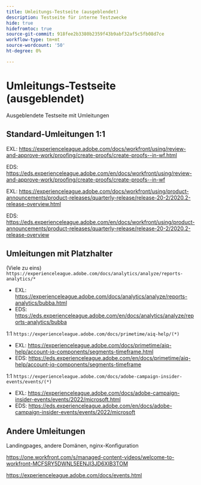 ```yaml
---
title: Umleitungs-Testseite (ausgeblendet)
description: Testseite für interne Testzwecke
hide: true
hidefromtoc: true
source-git-commit: 918fee2b3380b2359f43b9abf32af5c5fb08d7ce
workflow-type: tm+mt
source-wordcount: '50'
ht-degree: 0%

---
```


# Umleitungs-Testseite (ausgeblendet)

Ausgeblendete Testseite mit Umleitungen

## Standard-Umleitungen 1:1

EXL: <https://experienceleague.adobe.com/docs/workfront/using/review-and-approve-work/proofing/create-proofs/create-proofs--in-wf.html>

EDS: <https://eds.experienceleague.adobe.com/en/docs/workfront/using/review-and-approve-work/proofing/create-proofs/create-proofs--in-wf>

EXL: <https://experienceleague.adobe.com/docs/workfront/using/product-announcements/product-releases/quarterly-release/release-20-2/2020.2-release-overview.html>

EDS: <https://eds.experienceleague.adobe.com/en/docs/workfront/using/product-announcements/product-releases/quarterly-release/release-20-2/2020.2-release-overview>

## Umleitungen mit Platzhalter

(Viele zu eins) `https://experienceleague.adobe.com/docs/analytics/analyze/reports-analytics/*`

* EXL: <https://experienceleague.adobe.com/docs/analytics/analyze/reports-analytics/bubba.html>
* EDS: <https://eds.experienceleague.adobe.com/en/docs/analytics/analyze/reports-analytics/bubba>

1:1 `https://experienceleague.adobe.com/docs/primetime/aiq-help/(*)`

* EXL: <https://experienceleague.adobe.com/docs/primetime/aiq-help/account-iq-components/segments-timeframe.html>
* EDS: <https://eds.experienceleague.adobe.com/en/docs/primetime/aiq-help/account-iq-components/segments-timeframe>

1:1 `https://experienceleague.adobe.com/docs/adobe-campaign-insider-events/events/(*)`

* EXL: <https://experienceleague.adobe.com/docs/adobe-campaign-insider-events/events/2022/microsoft.html>
* EDS: <https://eds.experienceleague.adobe.com/en/docs/adobe-campaign-insider-events/events/2022/microsoft>

## Andere Umleitungen

Landingpages, andere Domänen, nginx-Konfiguration

<https://one.workfront.com/s/managed-content-videos/welcome-to-workfront-MCFSRY5DWNL5EENJI3JD6XIB3TOM>

<https://experienceleague.adobe.com/docs/events.html>
